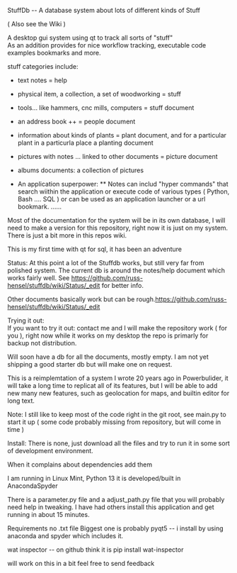 StuffDb  -- A database system about lots of different kinds of Stuff

( Also see the Wiki )

A desktop gui system using qt to track all sorts of "stuff"  
As an addition provides for nice workflow tracking, executable code examples
bookmarks and more.

  stuff categories include:
* text notes = help 
* physical item, a collection, a set of woodworking = stuff
* tools... like hammers, cnc mills, computers  = stuff document
* an address book ++   = people document 
* information about kinds of plants = plant document, and for a particular plant in a particurla place a planting document
* pictures with notes ... linked to other documents = picture document
* albums documents: a collection of pictures

* An application superpower:
  ** Notes can includ "hyper commands" that search wiithin the application or execute
     code of various types ( Python, Bash .... SQL ) or can be used as an application
     launcher or a url bookmark.
      ......

Most of the documentation for the system will be in its own database, I will need
to make a version for this repository, right now it is just on my system.  There
is just a bit more in this repos wiki.

This is my first time with qt for sql, it has been an adventure

Status:
  At this point a lot of the Stuffdb works, but still very far from polished system.
  The current db is around the notes/help document which works fairly well.
  See https://github.com/russ-hensel/stuffdb/wiki/Status/_edit for better info.

  Other documents basically work but can be rough.https://github.com/russ-hensel/stuffdb/wiki/Status/_edit
  
Trying it out:  
  If you want to try it out: contact me and I will make the repository work ( for you ), right
  now while it works on my desktop the repo is primarly for backup not distribution.

  Will soon have a db for all the documents, mostly empty.
  I am not yet shipping a good starter db but will make one on request.

This is a reimplemtation of a system I wrote 20 years ago in Powerbulider, it
will take a long time to replicat all of its features, but I will be able
to add new many new features, such as geolocation for maps, and builtin
editor for long text.

Note:
  I still like to keep most of the code right in the git root, see main.py to 
  start it up ( some code probably missing from repository, but will come in time )


Install:
  There is none, just download all the files and try to run it in
  some sort of development environment.
  
  When it complains about dependencies add them

  I am running in Linux Mint, Python 13 it is developed/built in AnacondaSpyder

  There is a parameter.py file and a adjust_path.py file that you will probably
  need help in tweaking.  I have had others install this application and get running in about 15 minutes.

Requirements  no .txt file
  Biggest one is probably pyqt5 -- i install by using anaconda and spyder which
    includes it.

  wat inspector -- on github think it is pip install wat-inspector 

  will work on this in a bit feel free to send feedback

  
